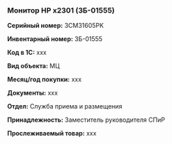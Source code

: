 ### Монитор HP x2301 (ЗБ-01555) </br>

**Серийный номер:** 3CM31605PK </br>

**Инвентарный номер:** ЗБ-01555 </br>

**Код в 1С:** xxx </br> 

**Вид объекта:** МЦ

**Месяц/год покупки:** xxx </br>

**Документы:** xxx  </br>

**Отдел:** Служба приема и размещения </br>

**Принадлежность:** Заместитель руководителя СПиР </br>

**Прослеживаемый товар:** xxx

